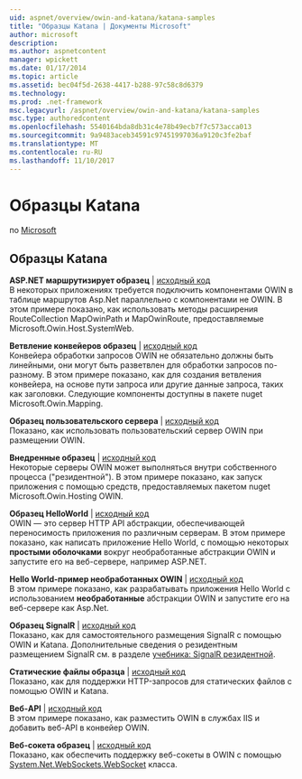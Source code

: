 ```yaml
---
uid: aspnet/overview/owin-and-katana/katana-samples
title: "Образцы Katana | Документы Microsoft"
author: microsoft
description: 
ms.author: aspnetcontent
manager: wpickett
ms.date: 01/17/2014
ms.topic: article
ms.assetid: bec04f5d-2638-4417-b288-97c58c8d6379
ms.technology: 
ms.prod: .net-framework
msc.legacyurl: /aspnet/overview/owin-and-katana/katana-samples
msc.type: authoredcontent
ms.openlocfilehash: 5540164bda8db31c4e78b49ecb7f7c573acca013
ms.sourcegitcommit: 9a9483aceb34591c97451997036a9120c3fe2baf
ms.translationtype: MT
ms.contentlocale: ru-RU
ms.lasthandoff: 11/10/2017
---
```

<a name="katana-samples"></a>Образцы Katana
====================
по [Microsoft](https://github.com/microsoft)

## <a name="katana-samples"></a>Образцы Katana

**ASP.NET маршрутизирует образец** | [исходный код](http://aspnet.codeplex.com/sourcecontrol/latest#Samples/Katana/AspNetRoutes/ReadMe.txt)  
В некоторых приложениях требуется подключить компонентами OWIN в таблице маршрутов Asp.Net параллельно с компонентами не OWIN. В этом примере показано, как использовать методы расширения RouteCollection MapOwinPath и MapOwinRoute, предоставляемые Microsoft.Owin.Host.SystemWeb.

**Ветвление конвейеров образец** | [исходный код](http://aspnet.codeplex.com/sourcecontrol/latest#Samples/Katana/BranchingPipelines/ReadMe.txt)  
Конвейера обработки запросов OWIN не обязательно должны быть линейными, они могут быть разветвлен для обработки запросов по-разному. В этом примере показано, как для создания ветвления конвейера, на основе пути запроса или другие данные запроса, таких как заголовки. Следующие компоненты доступны в пакете nuget Microsoft.Owin.Mapping.

**Образец пользовательского сервера** | [исходный код](http://aspnet.codeplex.com/sourcecontrol/latest#Samples/Katana/CustomServer/MyCustomServer/CustomServer.cs)   
Показано, как использовать пользовательский сервер OWIN при размещении OWIN.

**Внедренные образец** | [исходный код](http://aspnet.codeplex.com/sourcecontrol/latest#Samples/Katana/Embedded/ReadMe.txt)  
Некоторые серверы OWIN может выполняться внутри собственного процесса (&quot;резидентной&quot;). В этом примере показано, как запуск приложения с помощью средств, предоставляемых пакетом nuget Microsoft.Owin.Hosting OWIN.

**Образец HelloWorld** | [исходный код](http://aspnet.codeplex.com/sourcecontrol/latest#Samples/Katana/HelloWorld/ReadMe.txt)  
OWIN — это сервер HTTP API абстракции, обеспечивающей переносимость приложения по различным серверам. В этом примере показано, как написать приложение Hello World, с помощью некоторых **простыми оболочками** вокруг необработанные абстракции OWIN и запустите его на веб-сервере, например ASP.NET.

**Hello World-пример необработанных OWIN** | [исходный код](http://aspnet.codeplex.com/sourcecontrol/latest#Samples/Katana/HelloWorldRawOwin/ReadMe.txt)  
В этом примере показано, как разрабатывать приложения Hello World с использованием **необработанные** абстракции OWIN и запустите его на веб-сервере как Asp.Net.

**Образец SignalR** | [исходный код](http://aspnet.codeplex.com/sourcecontrol/latest#Samples/Katana/SignalR/Program.cs)  
Показано, как для самостоятельного размещения SignalR с помощью OWIN и Katana. Дополнительные сведения о резидентным размещением SignalR см. в разделе [учебника: SignalR резидентной](../../../signalr/overview/deployment/tutorial-signalr-self-host.md).

**Статические файлы образца** | [исходный код](http://aspnet.codeplex.com/sourcecontrol/latest#Samples/Katana/StaticFilesSample/Startup.cs)   
Показано, как для поддержки HTTP-запросов для статических файлов с помощью OWIN и Katana.

**Веб-API** | [исходный код](http://aspnet.codeplex.com/sourcecontrol/latest#Samples/Katana/WebApi/ReadMe.txt)   
В этом примере показано, как разместить OWIN в службах IIS и добавить веб-API в конвейер OWIN.

**Веб-сокета образец** | [исходный код](http://aspnet.codeplex.com/sourcecontrol/latest#Samples/Katana/WebSocketSample/WebSocketServer/Startup.cs)   
Показано, как обеспечить поддержку веб-сокеты в OWIN с помощью [System.Net.WebSockets.WebSocket](https://msdn.microsoft.com/en-us/library/system.net.websockets.websocket(v=vs.110).aspx) класса.
